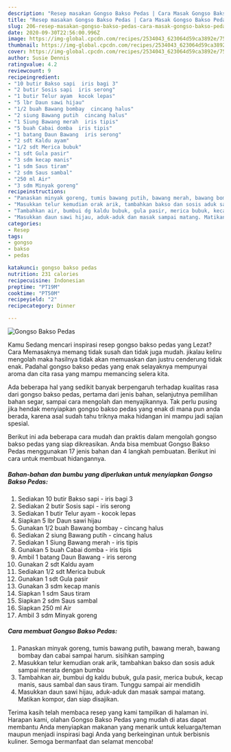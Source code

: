 ```yaml
---
description: "Resep masakan Gongso Bakso Pedas | Cara Masak Gongso Bakso Pedas Yang Lezat Sekali"
title: "Resep masakan Gongso Bakso Pedas | Cara Masak Gongso Bakso Pedas Yang Lezat Sekali"
slug: 206-resep-masakan-gongso-bakso-pedas-cara-masak-gongso-bakso-pedas-yang-lezat-sekali
date: 2020-09-30T22:56:00.996Z
image: https://img-global.cpcdn.com/recipes/2534043_623064d59ca3892e/751x532cq70/gongso-bakso-pedas-foto-resep-utama.jpg
thumbnail: https://img-global.cpcdn.com/recipes/2534043_623064d59ca3892e/751x532cq70/gongso-bakso-pedas-foto-resep-utama.jpg
cover: https://img-global.cpcdn.com/recipes/2534043_623064d59ca3892e/751x532cq70/gongso-bakso-pedas-foto-resep-utama.jpg
author: Susie Dennis
ratingvalue: 4.2
reviewcount: 9
recipeingredient:
- "10 butir Bakso sapi  iris bagi 3"
- "2 butir Sosis sapi  iris serong"
- "1 butir Telur ayam  kocok lepas"
- "5 lbr Daun sawi hijau"
- "1/2 buah Bawang bombay  cincang halus"
- "2 siung Bawang putih  cincang halus"
- "1 Siung Bawang merah  iris tipis"
- "5 buah Cabai domba  iris tipis"
- "1 batang Daun Bawang  iris serong"
- "2 sdt Kaldu ayam"
- "1/2 sdt Merica bubuk"
- "1 sdt Gula pasir"
- "3 sdm kecap manis"
- "1 sdm Saus tiram"
- "2 sdm Saus sambal"
- "250 ml Air"
- "3 sdm Minyak goreng"
recipeinstructions:
- "Panaskan minyak goreng, tumis bawang putih, bawang merah, bawang bombay dan cabai sampai harum. sisihkan samping"
- "Masukkan telur kemudian orak arik, tambahkan bakso dan sosis aduk sampai merata dengan bumbu"
- "Tambahkan air, bumbui dg kaldu bubuk, gula pasir, merica bubuk, kecap manis, saus sambal dan saus tiram. Tunggu sampai air mendidih"
- "Masukkan daun sawi hijau, aduk-aduk dan masak sampai matang. Matikan kompor, dan siap disajikan."
categories:
- Resep
tags:
- gongso
- bakso
- pedas

katakunci: gongso bakso pedas 
nutrition: 231 calories
recipecuisine: Indonesian
preptime: "PT19M"
cooktime: "PT50M"
recipeyield: "2"
recipecategory: Dinner

---
```



![Gongso Bakso Pedas](https://img-global.cpcdn.com/recipes/2534043_623064d59ca3892e/751x532cq70/gongso-bakso-pedas-foto-resep-utama.jpg)

Kamu Sedang mencari inspirasi resep gongso bakso pedas yang Lezat? Cara Memasaknya memang tidak susah dan tidak juga mudah. jikalau keliru mengolah maka hasilnya tidak akan memuaskan dan justru cenderung tidak enak. Padahal gongso bakso pedas yang enak selayaknya mempunyai aroma dan cita rasa yang mampu memancing selera kita.

Ada beberapa hal yang sedikit banyak berpengaruh terhadap kualitas rasa dari gongso bakso pedas, pertama dari jenis bahan, selanjutnya pemilihan bahan segar, sampai cara mengolah dan menyajikannya. Tak perlu pusing jika hendak menyiapkan gongso bakso pedas yang enak di mana pun anda berada, karena asal sudah tahu triknya maka hidangan ini mampu jadi sajian spesial.




Berikut ini ada beberapa cara mudah dan praktis dalam mengolah gongso bakso pedas yang siap dikreasikan. Anda bisa membuat Gongso Bakso Pedas menggunakan 17 jenis bahan dan 4 langkah pembuatan. Berikut ini cara untuk membuat hidangannya.

<!--inarticleads1-->

##### Bahan-bahan dan bumbu yang diperlukan untuk menyiapkan Gongso Bakso Pedas:

1. Sediakan 10 butir Bakso sapi - iris bagi 3
1. Sediakan 2 butir Sosis sapi - iris serong
1. Sediakan 1 butir Telur ayam - kocok lepas
1. Siapkan 5 lbr Daun sawi hijau
1. Gunakan 1/2 buah Bawang bombay - cincang halus
1. Sediakan 2 siung Bawang putih - cincang halus
1. Sediakan 1 Siung Bawang merah - iris tipis
1. Gunakan 5 buah Cabai domba - iris tipis
1. Ambil 1 batang Daun Bawang - iris serong
1. Gunakan 2 sdt Kaldu ayam
1. Sediakan 1/2 sdt Merica bubuk
1. Gunakan 1 sdt Gula pasir
1. Gunakan 3 sdm kecap manis
1. Siapkan 1 sdm Saus tiram
1. Siapkan 2 sdm Saus sambal
1. Siapkan 250 ml Air
1. Ambil 3 sdm Minyak goreng




<!--inarticleads2-->

##### Cara membuat Gongso Bakso Pedas:

1. Panaskan minyak goreng, tumis bawang putih, bawang merah, bawang bombay dan cabai sampai harum. sisihkan samping
1. Masukkan telur kemudian orak arik, tambahkan bakso dan sosis aduk sampai merata dengan bumbu
1. Tambahkan air, bumbui dg kaldu bubuk, gula pasir, merica bubuk, kecap manis, saus sambal dan saus tiram. Tunggu sampai air mendidih
1. Masukkan daun sawi hijau, aduk-aduk dan masak sampai matang. Matikan kompor, dan siap disajikan.




Terima kasih telah membaca resep yang kami tampilkan di halaman ini. Harapan kami, olahan Gongso Bakso Pedas yang mudah di atas dapat membantu Anda menyiapkan makanan yang menarik untuk keluarga/teman maupun menjadi inspirasi bagi Anda yang berkeinginan untuk berbisnis kuliner. Semoga bermanfaat dan selamat mencoba!
